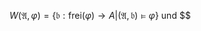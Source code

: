 $W(\mathfrak{A}, \varphi) = \{\mathfrak{b}: \text{frei}(\varphi) \to A| (\mathfrak{A}, \mathfrak{b}) \models \varphi\}$ und $$
